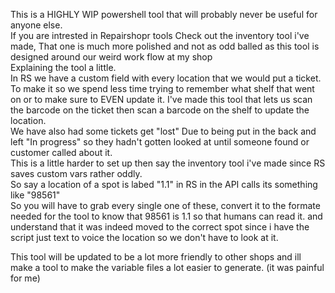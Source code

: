 This is a HIGHLY WIP powershell tool that will probably never be useful for anyone else.
<br>
If you are intrested in Repairshopr tools Check out the inventory tool i've made, That one is much more polished and not as odd balled as this tool is designed around our weird work flow at my shop
<br>
Explaining the tool a little. 
<br>
In RS we have a custom field with every location that we would put a ticket.
To make it so we spend less time trying to remember what shelf that went on or to make sure to EVEN update it. I've made this tool that lets us scan the barcode on the ticket then scan a barcode on the shelf to update the location.
<br>
We have also had some tickets get "lost" Due to being put in the back and left "In progress" so they hadn't gotten looked at until someone found or customer called about it.
<br>
This is a little harder to set up then say the inventory tool i've made since RS saves custom vars rather oddly. 
<br>
So say a location of a spot is labed "1.1" in RS in the API calls its something like "98561"
<br>
So you will have to grab every single one of these, convert it to the formate needed for the tool to know that 98561 is 1.1 so that humans can read it. and understand that it was indeed moved to the correct spot since i have the script just text to voice the location so we don't have to look at it. 
<br> 

This tool will be updated to be a lot more friendly to other shops and ill make a tool to make the variable files a lot easier to generate. (it was painful for me)


